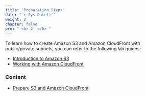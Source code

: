 ```yaml
---
title: "Preparation Steps"
date: "`r Sys.Date()`"
weight: 2
chapter: false
pre: " <b> 2. </b> "
---
```

To learn how to create Amazon S3 and Amazon CloudFront with public/private subnets, you can refer to the following lab guides:
  - [Introduction to Amazon S3](https://longnt258.github.io/exploit-s3-bucket/)
  - [Working with Amazon CloudFront](https://000008.awsstudygroup.com/vi/)
### Content
  - [Prepare S3 and Amazon CloudFront](2.1-createec2/)
